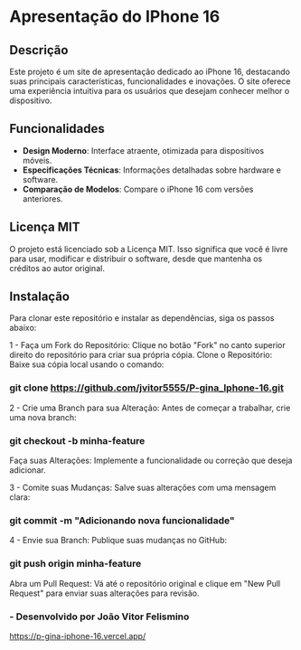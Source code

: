 # Apresentação do IPhone 16 

## Descrição
Este projeto é um site de apresentação dedicado ao iPhone 16, destacando suas principais características, funcionalidades e inovações. O site oferece uma experiência intuitiva para os usuários que desejam conhecer melhor o dispositivo.

## Funcionalidades
- **Design Moderno**: Interface atraente, otimizada para dispositivos móveis.
- **Especificações Técnicas**: Informações detalhadas sobre hardware e software.
- **Comparação de Modelos**: Compare o iPhone 16 com versões anteriores.

## Licença MIT
O projeto está licenciado sob a Licença MIT. Isso significa que você é livre para usar, modificar e distribuir o software, desde que mantenha os créditos ao autor original.

## Instalação
Para clonar este repositório e instalar as dependências, siga os passos abaixo:

1 - Faça um Fork do Repositório: Clique no botão "Fork" no canto superior direito do repositório para criar sua própria cópia.
Clone o Repositório: Baixe sua cópia local usando o comando:
### git clone https://github.com/jvitor5555/P-gina_Iphone-16.git

2 - Crie uma Branch para sua Alteração: Antes de começar a trabalhar, crie uma nova branch:
### git checkout -b minha-feature
Faça suas Alterações: Implemente a funcionalidade ou correção que deseja adicionar.

3 - Comite suas Mudanças: Salve suas alterações com uma mensagem clara:
### git commit -m "Adicionando nova funcionalidade"

4 - Envie sua Branch: Publique suas mudanças no GitHub:
### git push origin minha-feature
Abra um Pull Request: Vá até o repositório original e clique em "New Pull Request" para enviar suas alterações para revisão.


### - Desenvolvido por João Vitor Felismino
https://p-gina-iphone-16.vercel.app/
